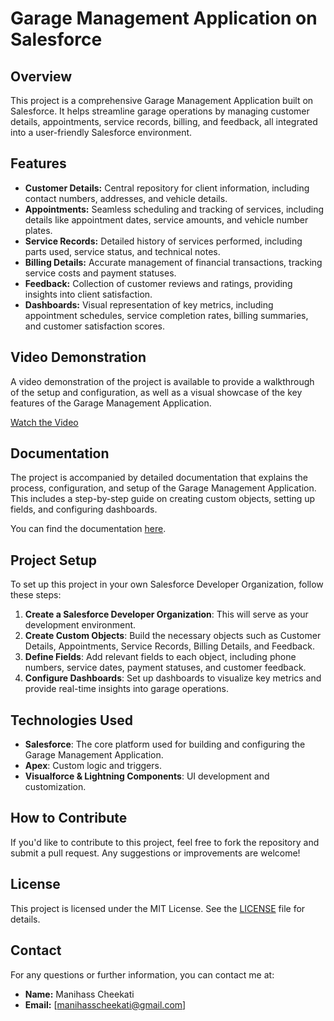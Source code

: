 # Garage Management Application on Salesforce

## Overview
This project is a comprehensive Garage Management Application built on Salesforce. It helps streamline garage operations by managing customer details, appointments, service records, billing, and feedback, all integrated into a user-friendly Salesforce environment.

## Features
- **Customer Details:** Central repository for client information, including contact numbers, addresses, and vehicle details.
- **Appointments:** Seamless scheduling and tracking of services, including details like appointment dates, service amounts, and vehicle number plates.
- **Service Records:** Detailed history of services performed, including parts used, service status, and technical notes.
- **Billing Details:** Accurate management of financial transactions, tracking service costs and payment statuses.
- **Feedback:** Collection of customer reviews and ratings, providing insights into client satisfaction.
- **Dashboards:** Visual representation of key metrics, including appointment schedules, service completion rates, billing summaries, and customer satisfaction scores.

## Video Demonstration
A video demonstration of the project is available to provide a walkthrough of the setup and configuration, as well as a visual showcase of the key features of the Garage Management Application.

[Watch the Video](https://drive.google.com/file/d/1RW7sjsM76D9nuk1fJn76M7MgtmxmJh23/view?usp=sharing)  


## Documentation
The project is accompanied by detailed documentation that explains the process, configuration, and setup of the Garage Management Application. This includes a step-by-step guide on creating custom objects, setting up fields, and configuring dashboards.

You can find the documentation [here](Garage_Management_System_Manihass_Cheekati.pdf).  

## Project Setup
To set up this project in your own Salesforce Developer Organization, follow these steps:

1. **Create a Salesforce Developer Organization**: This will serve as your development environment.
2. **Create Custom Objects**: Build the necessary objects such as Customer Details, Appointments, Service Records, Billing Details, and Feedback.
3. **Define Fields**: Add relevant fields to each object, including phone numbers, service dates, payment statuses, and customer feedback.
4. **Configure Dashboards**: Set up dashboards to visualize key metrics and provide real-time insights into garage operations.

## Technologies Used
- **Salesforce**: The core platform used for building and configuring the Garage Management Application.
- **Apex**: Custom logic and triggers.
- **Visualforce & Lightning Components**: UI development and customization.

## How to Contribute
If you'd like to contribute to this project, feel free to fork the repository and submit a pull request. Any suggestions or improvements are welcome!

## License
This project is licensed under the MIT License. See the [LICENSE](LICENSE) file for details.

## Contact
For any questions or further information, you can contact me at:  
- **Name:** Manihass Cheekati  
- **Email:** [manihasscheekati@gmail.com]
